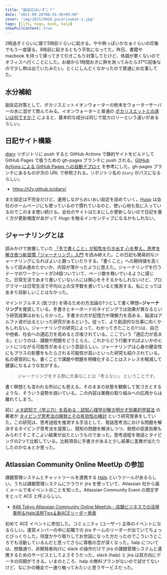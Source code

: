 ```yaml
---
title: "副反応はいずこ？"
date: "2021-09-28T08:35:36+09:00"
cover: "img/2021/0928_pocarisweat-s.jpg"
tags: [life, hugo, book, halp]
showFullContent: true
---
```


2時過ぎぐらいに寝て5時前ぐらいに起きる。やや熱っぽいかなぁぐらいの印象でもう一度寝る。8時前に起きるともう平気になってた。昨日、書籍や macbook を持って帰ってきて引きこもり対策してたけど、体調が悪くないのでオフィスへ行くことにした。お昼から1時間おきに熱を測ってみたら37℃前後なので少し熱は出ていたみたい。とくにしんどくなかったので普通にお仕事してた。

## 水分補給

副反応対策として、ポカリスエットイオンウォーターの粉末をウォーターサーバーの水に混ぜて飲んでみる。イオンウォーターと普通の [ポカリスエットとの違いは何ですか？](https://www.otsuka.co.jp/faq/ionwater/01.html) によると、基本的な成分は同じで低カロリーという違いがあるらしい。

## 日記サイト構築

[diary](https://github.com/t2y/diary) リポジトリに push すると GitHub Actions で静的サイトをビルドして GitHub Pages で扱うための gh-pages ブランチに push される。[GitHub Actions による GitHub Pages への自動デプロイ](https://qiita.com/peaceiris/items/d401f2e5724fdcb0759d) を参考にした。gh-pages ブランチにあるものが次の URL で参照される。リポジトリ名の `diary` がパスになるらしい。

* https://t2y.github.io/diary/

まだ設定は不完全だけど、運用しながらおいおい設定を詰めていく。[Hugo](https://gohugo.io/) は会社のホームページにも使っているので慣れているのと、使い心地も気に入っているのでこのまま使い続ける。会社のサイトはたまにしか更新しないので日記を書く方が更新頻度があがって Hugo を触るインセンティブになるかもしれない。

## ジャーナリングとは

読みかけで放置していた [「手で書くこと」が知性を引き出す 心を整え、思考を解き放つ新習慣「ジャーナリング」入門](https://bunkyosha.com/books/9784866510149) を読み終えた。この日記も簡易的なジャーナリングになればよいと願っていたりする。「書くこと」への期待値を高くもって読み進めたせいか、内容が薄かったように思えた。ジャーナリングを行うテーマのワークシートが24個ついていて、ページ数を稼いでいるように感じた。日常生活であまり書いていない人には関心をそそるかもしれないけど、プログラマーは日常生活で平均以上の文字数を書いていると推測する。私にとってはあまり目新しいことはなかった。

マインドフルネス (気づき) を得るための方法論の1つとして書く瞑想=**ジャーナリング**を推奨している。手書きとキーボードのタイピングでは効果が異なるという研究成果はおもしろかった。手書きの方が記憶力や理解力を高める、脳波はアルファ波が出るといった研究があるという。従って、より創造的な仕事に向くかもしれない。ジャーナリングの研究によって、わかってきたことの1つは、自己や他者、社会への適応力を高めると示唆されている。ここでいう「適応力が高まる」というのは、課題や問題をどうとらえ、これからどう行動すればよいかのヒントにつながる可能性があるという意図らしい。ジャーナリングは心身の健全性にもプラスの影響をもたらされる可能性が高いといった研究も紹介されている。私の感覚的にも、書くことで課題や問題を明確化することはストレスを軽減して健康になるような気がする。

> ジャーナリングをする際に大事なことは「考えない」 ということです。

書く瞑想とも言われる所以にも思える。そのままの状態を観察して気づきとするような、そういう姿勢を説いている。この内容は業務の取り組みへの応用からは離れてしまう。

前に [メタ認知で〈学ぶ力〉を高める：認知心理学が解き明かす効果的学習法](https://note.com/t2y1979/n/n4713058f48ce) の著者が [タイピング思考法の開発とその有効性の検討](https://www.jstage.jst.go.jp/article/jjet/37/Suppl./37_KJ00009957528/_article/-char/ja) という研究発表をしていた。この研究は、思考過程を推測する手法として、発話思考法における問題を解決するタイピング思考法を提案し、既知の問題を解決しつつ、発想の促進効果もみられてそこそこよい結果が出たというものであった。思考過程を発話とタイピングの2つで比較している。比較項目に手書きがあると少し結果に差異が出たりしたのかなぁとか思った。

## Atlassian Community Online MeetUp の参加

課題管理システムとチャットツールを連携する [Halp](https://halp.com/) というツールがあるらしい。うちは課題管理システムにクラウド jira を使っていて、Atlassian 社から届くメールで本イベントのことを知った。Atlassian Community Event の頭文字をとって ACE と呼ぶらしい。

* [#48 Tokyo Atlassian Community Online MeetUp - 店舗ビジネスでの活用事例＆Halp活用Tips＆新ACEリーダー発表](https://ace.atlassian.com/events/details/atlassian-tokyo-presents-48-tokyo-atlassian-community-online-meetup-dian-pu-bizinesudenohuo-yong-shi-li-halphuo-yong-tipsxin-aceridafa-biao/)

初めて ACE イベントに参加した。コミュニティ (ユーザー) 主体のイベントになるらしい。運営メンバーの中に前職での jira チームのリーダーが出ていてちょっとびっくりした。何度かやり取りしてお世話になった方だったのでこういうところでも活動しているんだと思ってさらに尊敬の念が深くなった。halp については、想像通り、非開発者向けに slack の操作だけで jira の課題管理システムと連携するためのサービスとしてよさそうだった。slack (halp) と jira は双方向にデータの同期ができる。いまのところ、halp の無料プランがないので試せてないけど、なにかの機会で一通り触ってみたいと思うサービスだった。
